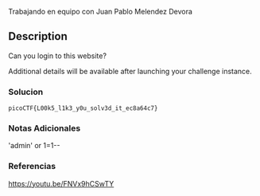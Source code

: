 Trabajando en equipo con Juan Pablo Melendez Devora
## Description

Can you login to this website?

Additional details will be available after launching your challenge instance.
### Solucion

```
picoCTF{L00k5_l1k3_y0u_solv3d_it_ec8a64c7}
```
### Notas Adicionales
'admin' or 1=1--
### Referencias
https://youtu.be/FNVx9hCSwTY
